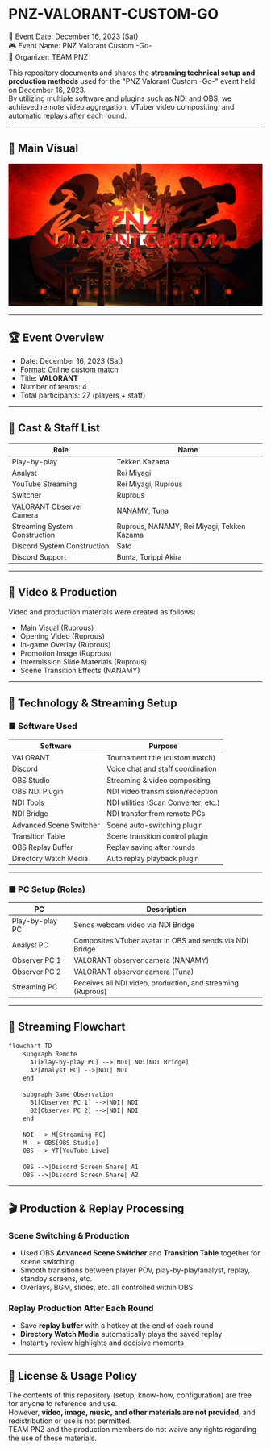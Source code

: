 # PNZ-VALORANT-CUSTOM-GO

📅 Event Date: December 16, 2023 (Sat)  
🎮 Event Name: PNZ Valorant Custom -Go-  
🏢 Organizer: TEAM PNZ

This repository documents and shares the **streaming technical setup and production methods** used for the "PNZ Valorant Custom -Go-" event held on December 16, 2023.  
By utilizing multiple software and plugins such as NDI and OBS, we achieved remote video aggregation, VTuber video compositing, and automatic replays after each round.

---

## 🎨 Main Visual

<p align="center">
  <img src="./maintheme.jpg" alt="PNZ Valorant Custom -Go- Main Visual" width="800"/>
</p>

---

## 🏆 Event Overview

- Date: December 16, 2023 (Sat)
- Format: Online custom match
- Title: **VALORANT**
- Number of teams: 4
- Total participants: 27 (players + staff)

---

## 🎤 Cast & Staff List

| Role | Name |
|------|------|
| Play-by-play | Tekken Kazama |
| Analyst | Rei Miyagi |
| YouTube Streaming | Rei Miyagi, Ruprous |
| Switcher | Ruprous |
| VALORANT Observer Camera | NANAMY, Tuna |
| Streaming System Construction | Ruprous, NANAMY, Rei Miyagi, Tekken Kazama |
| Discord System Construction | Sato |
| Discord Support | Bunta, Torippi Akira |

---

## 🎨 Video & Production

Video and production materials were created as follows:

- Main Visual (Ruprous)
- Opening Video (Ruprous)
- In-game Overlay (Ruprous)
- Promotion Image (Ruprous)
- Intermission Slide Materials (Ruprous)
- Scene Transition Effects (NANAMY)

---

## 🔧 Technology & Streaming Setup

### ■ Software Used

| Software | Purpose |
|----------|---------|
| VALORANT | Tournament title (custom match) |
| Discord | Voice chat and staff coordination |
| OBS Studio | Streaming & video compositing |
| OBS NDI Plugin | NDI video transmission/reception |
| NDI Tools | NDI utilities (Scan Converter, etc.) |
| NDI Bridge | NDI transfer from remote PCs |
| Advanced Scene Switcher | Scene auto-switching plugin |
| Transition Table | Scene transition control plugin |
| OBS Replay Buffer | Replay saving after rounds |
| Directory Watch Media | Auto replay playback plugin |

---

### ■ PC Setup (Roles)

| PC | Description |
|----|-------------|
| Play-by-play PC | Sends webcam video via NDI Bridge |
| Analyst PC | Composites VTuber avatar in OBS and sends via NDI Bridge |
| Observer PC 1 | VALORANT observer camera (NANAMY) |
| Observer PC 2 | VALORANT observer camera (Tuna) |
| Streaming PC | Receives all NDI video, production, and streaming (Ruprous) |

---

## 🔄 Streaming Flowchart

```mermaid
flowchart TD
    subgraph Remote
      A1[Play-by-play PC] -->|NDI| NDI[NDI Bridge]
      A2[Analyst PC] -->|NDI| NDI
    end

    subgraph Game Observation
      B1[Observer PC 1] -->|NDI| NDI
      B2[Observer PC 2] -->|NDI| NDI
    end

    NDI --> M[Streaming PC]
    M --> OBS[OBS Studio]
    OBS --> YT[YouTube Live]

    OBS -->|Discord Screen Share| A1
    OBS -->|Discord Screen Share| A2

```

---

## 🎬 Production & Replay Processing

### Scene Switching & Production

- Used OBS **Advanced Scene Switcher** and **Transition Table** together for scene switching
- Smooth transitions between player POV, play-by-play/analyst, replay, standby screens, etc.
- Overlays, BGM, slides, etc. all controlled within OBS

### Replay Production After Each Round

- Save **replay buffer** with a hotkey at the end of each round
- **Directory Watch Media** automatically plays the saved replay
- Instantly review highlights and decisive moments

---

## 📄 License & Usage Policy

The contents of this repository (setup, know-how, configuration) are free for anyone to reference and use.  
However, **video, image, music, and other materials are not provided**, and redistribution or use is not permitted.  
TEAM PNZ and the production members do not waive any rights regarding the use of these materials.
